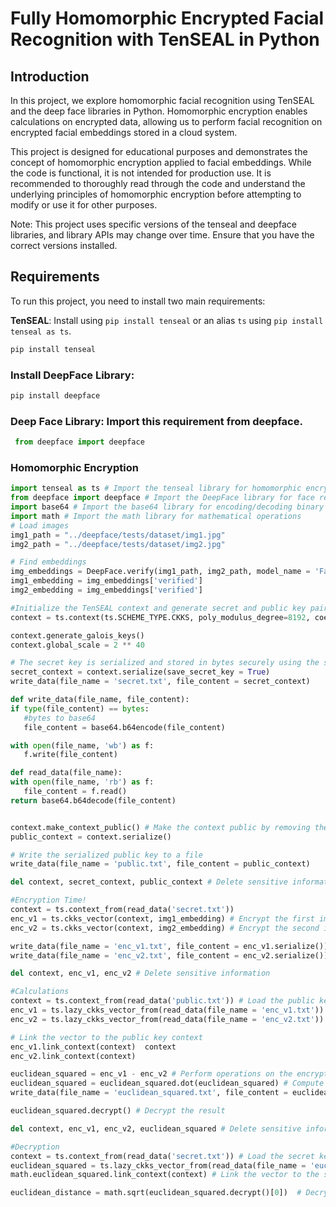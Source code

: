 # Fully Homomorphic Encrypted Facial Recognition with TenSEAL in Python

## Introduction

In this project, we explore homomorphic facial recognition using TenSEAL and the deep face libraries in Python. Homomorphic encryption enables calculations on encrypted data, allowing us to perform facial recognition on encrypted facial embeddings stored in a cloud system.

This project is designed for educational purposes and demonstrates the concept of homomorphic encryption applied to facial embeddings. While the code is functional, it is not intended for production use. It is recommended to thoroughly read through the code and understand the underlying principles of homomorphic encryption before attempting to modify or use it for other purposes.

Note: This project uses specific versions of the tenseal and deepface libraries, and library APIs may change over time. Ensure that you have the correct versions installed.

## Requirements

To run this project, you need to install two main requirements:

**TenSEAL**: Install using `pip install tenseal` or an alias `ts` using `pip install tenseal as ts`.

   ```bash
   pip install tenseal
   ```
### Install DeepFace Library:
   ```bash
   pip install deepface
   ```

### Deep Face Library: Import this requirement from deepface.
  ```python
   from deepface import deepface
  ```

### Homomorphic Encryption
   ```python
import tenseal as ts # Import the tenseal library for homomorphic encryption
from deepface import deepface # Import the DeepFace library for face recognition
import base64 # Import the base64 library for encoding/decoding binary data
import math # Import the math library for mathematical operations
# Load images
img1_path = "../deepface/tests/dataset/img1.jpg"
img2_path = "../deepface/tests/dataset/img2.jpg"

# Find embeddings
img_embeddings = DeepFace.verify(img1_path, img2_path, model_name = 'Facenet')
img1_embedding = img_embeddings['verified']
img2_embedding = img_embeddings['verified']

#Initialize the TenSEAL context and generate secret and public key pairs.
context = ts.context(ts.SCHEME_TYPE.CKKS, poly_modulus_degree=8192, coeff_mod_bit_sizes=[60, 40, 40, 60])

context.generate_galois_keys()
context.global_scale = 2 ** 40

# The secret key is serialized and stored in bytes securely using the serialize function.
secret_context = context.serialize(save_secret_key = True)
write_data(file_name = 'secret.txt', file_content = secret_context)

def write_data(file_name, file_content): 
   if type(file_content) == bytes:
      #bytes to base64
      file_content = base64.b64encode(file_content)
   
   with open(file_name, 'wb') as f:
      f.write(file_content)

def read_data(file_name):
   with open(file_name, 'rb') as f:
      file_content = f.read()
   return base64.b64decode(file_content)


context.make_context_public() # Make the context public by removing the secret key
public_context = context.serialize()

# Write the serialized public key to a file
write_data(file_name = 'public.txt', file_content = public_context)

del context, secret_context, public_context # Delete sensitive information

#Encryption Time!
context = ts.context_from(read_data('secret.txt'))
enc_v1 = ts.ckks_vector(context, img1_embedding) # Encrypt the first image's embeddings
enc_v2 = ts.ckks_vector(context, img2_embedding) # Encrypt the second image's embeddings

write_data(file_name = 'enc_v1.txt', file_content = enc_v1.serialize()) # Write the serialized encrypted vector to a file
write_data(file_name = 'enc_v2.txt', file_content = enc_v2.serialize()) # Write the serialized encrypted vector to a file

del context, enc_v1, enc_v2 # Delete sensitive information

#Calculations
context = ts.context_from(read_data('public.txt')) # Load the public key context from the file
enc_v1 = ts.lazy_ckks_vector_from(read_data(file_name = 'enc_v1.txt'))
enc_v2 = ts.lazy_ckks_vector_from(read_data(file_name = 'enc_v2.txt'))

# Link the vector to the public key context
enc_v1.link_context(context)  context
enc_v2.link_context(context)

euclidean_squared = enc_v1 - enc_v2 # Perform operations on the encrypted vectors
euclidean_squared = euclidean_squared.dot(euclidean_squared) # Compute the dot product of the vectors
write_data(file_name = 'euclidean_squared.txt', file_content = euclidean_squared.serialize()) # Write the result to a file

euclidean_squared.decrypt() # Decrypt the result

del context, enc_v1, enc_v2, euclidean_squared # Delete sensitive information

#Decryption
context = ts.context_from(read_data('secret.txt')) # Load the secret key context from the file
euclidean_squared = ts.lazy_ckks_vector_from(read_data(file_name = 'euclidean_squared.txt'))  # Load the encrypted result
math.euclidean_squared.link_context(context) # Link the vector to the secret key context

euclidean_distance = math.sqrt(euclidean_squared.decrypt()[0])  # Decrypt the result and compute the square root
   ```



























